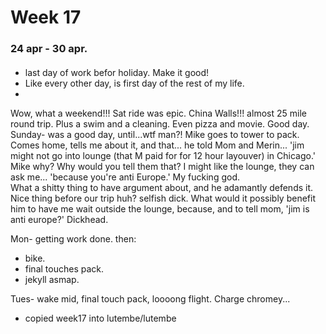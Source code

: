 # Week 17
### 24 apr - 30 apr.  

####  
- last day of work befor holiday.  Make it good!
- Like every other day, is first day of the rest of my life.  
- 
Wow, what a weekend!!! Sat ride was epic.  China Walls!!!  almost 25 mile round trip.  Plus a swim and a cleaning.  Even pizza and movie.  Good day.  
Sunday- was a good day, until...wtf man?!  Mike goes to tower to pack.  Comes home, tells me about it, and that... he told Mom and Merin...
'jim might not go into lounge (that M paid for for 12 hour layouver) in Chicago.' Mike why?  Why would you tell them that?  I might like the lounge, they can ask me...
'because you're anti Europe.'  My fucking god.  
What a shitty thing to have argument about, and he adamantly defends it.  Nice thing before our trip huh?  selfish dick.  What would it possibly benefit him to have me wait outside the lounge, because, and to tell mom, 'jim is anti europe?'  Dickhead.  

Mon- getting work done.  then:
- bike.
- final touches pack.
- jekyll asmap.  

Tues- wake mid, final touch pack, loooong flight.  Charge chromey...

* copied week17 into lutembe/lutembe